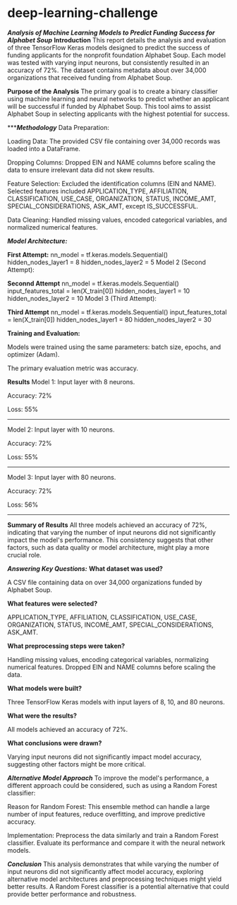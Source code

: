 # deep-learning-challenge



***Analysis of Machine Learning Models to Predict Funding Success for Alphabet Soup***
**Introduction**
This report details the analysis and evaluation of three TensorFlow Keras models designed to predict the success of funding applicants for the nonprofit foundation Alphabet Soup. Each model was tested with varying input neurons, but consistently resulted in an accuracy of 72%. The dataset contains metadata about over 34,000 organizations that received funding from Alphabet Soup.

**Purpose of the Analysis**
The primary goal is to create a binary classifier using machine learning and neural networks to predict whether an applicant will be successful if funded by Alphabet Soup. This tool aims to assist Alphabet Soup in selecting applicants with the highest potential for success.

******Methodology***
Data Preparation:

Loading Data: The provided CSV file containing over 34,000 records was loaded into a DataFrame.

Dropping Columns: Dropped EIN and NAME columns before scaling the data to ensure irrelevant data did not skew results.

Feature Selection: Excluded the identification columns (EIN and NAME). Selected features included APPLICATION_TYPE, AFFILIATION, CLASSIFICATION, USE_CASE, ORGANIZATION, STATUS, INCOME_AMT, SPECIAL_CONSIDERATIONS, ASK_AMT, except IS_SUCCESSFUL.

Data Cleaning: Handled missing values, encoded categorical variables, and normalized numerical features.



***Model Architecture:***

**First Attempt:**
nn_model = tf.keras.models.Sequential()
hidden_nodes_layer1 = 8
hidden_nodes_layer2 = 5
Model 2 (Second Attempt):

**Seconnd Attempt**
nn_model = tf.keras.models.Sequential()
input_features_total = len(X_train[0])
hidden_nodes_layer1 = 10
hidden_nodes_layer2 = 10
Model 3 (Third Attempt):

**Third Attempt**
nn_model = tf.keras.models.Sequential()
input_features_total = len(X_train[0])
hidden_nodes_layer1 = 80
hidden_nodes_layer2 = 30

**Training and Evaluation:**

Models were trained using the same parameters: batch size, epochs, and optimizer (Adam).

The primary evaluation metric was accuracy.

**Results**
Model 1: Input layer with 8 neurons.

Accuracy: 72%

Loss: 55%
____________________________________
Model 2: Input layer with 10 neurons.

Accuracy: 72%

Loss: 55%
______________________________________
Model 3: Input layer with 80 neurons.

Accuracy: 72%

Loss: 56%
________________________________________
**Summary of Results**
All three models achieved an accuracy of 72%, indicating that varying the number of input neurons did not significantly impact the model's performance. This consistency suggests that other factors, such as data quality or model architecture, might play a more crucial role.

***Answering Key Questions:***
**What dataset was used?**

A CSV file containing data on over 34,000 organizations funded by Alphabet Soup.

**What features were selected?**

APPLICATION_TYPE, AFFILIATION, CLASSIFICATION, USE_CASE, ORGANIZATION, STATUS, INCOME_AMT, SPECIAL_CONSIDERATIONS, ASK_AMT.

**What preprocessing steps were taken?**

Handling missing values, encoding categorical variables, normalizing numerical features. Dropped EIN and NAME columns before scaling the data.

**What models were built?**

Three TensorFlow Keras models with input layers of 8, 10, and 80 neurons.

**What were the results?**

All models achieved an accuracy of 72%.

**What conclusions were drawn?**

Varying input neurons did not significantly impact model accuracy, suggesting other factors might be more critical.

***Alternative Model Approach***
To improve the model's performance, a different approach could be considered, such as using a Random Forest classifier:

Reason for Random Forest: This ensemble method can handle a large number of input features, reduce overfitting, and improve predictive accuracy.

Implementation: Preprocess the data similarly and train a Random Forest classifier. Evaluate its performance and compare it with the neural network models.

***Conclusion***
This analysis demonstrates that while varying the number of input neurons did not significantly affect model accuracy, exploring alternative model architectures and preprocessing techniques might yield better results. A Random Forest classifier is a potential alternative that could provide better performance and robustness.